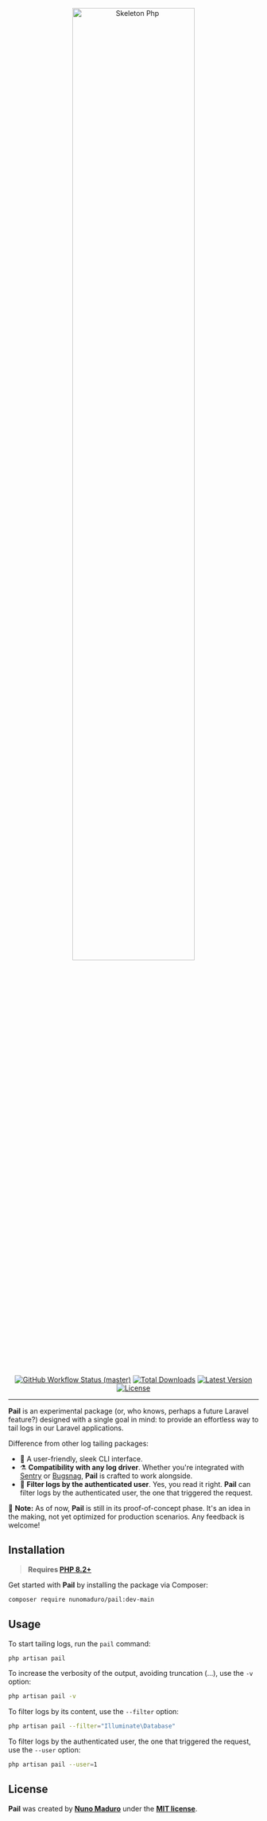<p align="center">
    <img src="https://raw.githubusercontent.com/nunomaduro/pail/master/docs/example.png" style="width:70%;" alt="Skeleton Php">
    <p align="center">
        <a href="https://github.com/nunomaduro/pail/actions"><img alt="GitHub Workflow Status (master)" src="https://github.com/nunomaduro/pail/actions/workflows/tests.yml/badge.svg"></a>
        <a href="https://packagist.org/packages/nunomaduro/pail"><img alt="Total Downloads" src="https://img.shields.io/packagist/dt/nunomaduro/pail"></a>
        <a href="https://packagist.org/packages/nunomaduro/pail"><img alt="Latest Version" src="https://img.shields.io/packagist/v/nunomaduro/pail"></a>
        <a href="https://packagist.org/packages/nunomaduro/pail"><img alt="License" src="https://img.shields.io/packagist/l/nunomaduro/pail"></a>
    </p>
</p>

------

**Pail** is an experimental package (or, who knows, perhaps a future Laravel feature?) designed with a single goal in mind: to provide an effortless way to tail logs in our Laravel applications.

Difference from other log tailing packages:

- 🌌 A user-friendly, sleek CLI interface.
- ⚗️ **Compatibility with any log driver**. Whether you're integrated with [Sentry](https://sentry.io) or [Bugsnag](https://bugsnag.com), **Pail** is crafted to work alongside.
- 🔑 **Filter logs by the authenticated user**. Yes, you read it right. **Pail** can filter logs by the authenticated user, the one that triggered the request.

🚧 **Note:** As of now, **Pail** is still in its proof-of-concept phase. It's an idea in the making, not yet optimized for production scenarios. Any feedback is welcome!

## Installation

> **Requires [PHP 8.2+](https://php.net/releases/)**

Get started with **Pail** by installing the package via Composer:

```bash
composer require nunomaduro/pail:dev-main
```

## Usage

To start tailing logs, run the `pail` command:

```bash
php artisan pail
```

To increase the verbosity of the output, avoiding truncation (...), use the `-v` option:

```bash
php artisan pail -v
```

To filter logs by its content, use the `--filter` option:

```bash
php artisan pail --filter="Illuminate\Database"
```

To filter logs by the authenticated user, the one that triggered the request, use the `--user` option:

```bash
php artisan pail --user=1
```

## License

**Pail** was created by **[Nuno Maduro](https://twitter.com/enunomaduro)** under the **[MIT license](https://opensource.org/licenses/MIT)**.
